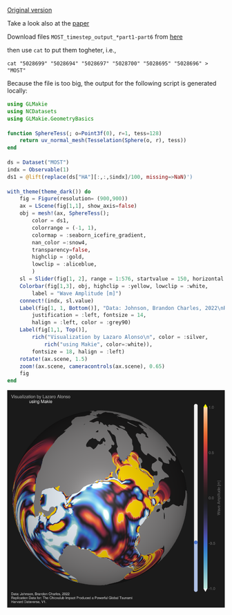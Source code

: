 
[Original version](https://sos.noaa.gov/catalog/datasets/tsunami-asteroid-impact-66-million-years-ago/)

Take a look also at the [paper](https://agupubs.onlinelibrary.wiley.com/doi/10.1029/2021AV000627)

Download files `MOST_timestep_output_*part1-part6` from 
[here](https://dataverse.harvard.edu/dataset.xhtml?persistentId=doi:10.7910/DVN/GWOFIO)

then use `cat` to put them togheter, i.e.,

```
cat "5028699" "5028694" "5028697" "5028700" "5028695" "5028696" > "MOST"
```

Because the file is too big, the output for the following script is generated locally:

```julia
using GLMakie
using NCDatasets
using GLMakie.GeometryBasics

function SphereTess(; o=Point3f(0), r=1, tess=128)
    return uv_normal_mesh(Tesselation(Sphere(o, r), tess))
end

ds = Dataset("MOST") 
indx = Observable(1)
ds1 = @lift(replace(ds["HA"][:,:,$indx]/100, missing=>NaN)')

with_theme(theme_dark()) do
    fig = Figure(resolution= (900,900))
    ax = LScene(fig[1,1], show_axis=false)
    obj = mesh!(ax, SphereTess();
        color = ds1,
        colorrange = (-1, 1),
        colormap = :seaborn_icefire_gradient,
        nan_color =:snow4,
        transparency=false,
        highclip = :gold,
        lowclip = :aliceblue,
        )
    sl = Slider(fig[1, 2], range = 1:576, startvalue = 150, horizontal = false)
    Colorbar(fig[1,3], obj, highclip = :yellow, lowclip = :white,
        label = "Wave Amplitude [m]")
    connect!(indx, sl.value)
    Label(fig[1, 1, Bottom()], "Data: Johnson, Brandon Charles, 2022\nReplication Data for: The Chicxulub Impact Produced a Powerful Global Tsunami\nHarvard Dataverse, V1.",
        justification = :left, fontsize = 14,
        halign = :left, color = :grey90)
    Label(fig[1,1, Top()],
        rich("Visualization by Lazaro Alonso\n", color = :silver,
            rich("using Makie", color=:white)),
        fontsize = 18, halign = :left)
    rotate!(ax.scene, 1.5)
    zoom!(ax.scene, cameracontrols(ax.scene), 0.65)
    fig
end
```
![](img/extinction_event.png)